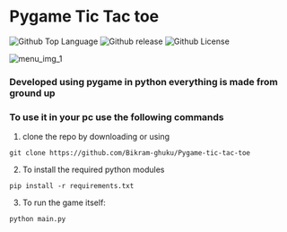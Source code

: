# Pygame Tic Tac toe

![Github Top Language](https://img.shields.io/github/languages/top/Bikram-ghuku/Pygame-tic-tac-toe)
![Github release](https://img.shields.io/github/v/release/Bikram-ghuku/Pygame-tic-tac-toe)
![Github License](https://img.shields.io/github/license/Bikram-ghuku/Pygame-tic-tac-toe)

![menu_img_1](https://github.com/Bikram-ghuku/Pygame-tic-tac-toe/assets/37508038/e88f1da4-14e9-459b-9402-a1922108fd29)


### Developed using pygame in python everything is made from ground up

### To use it in your pc use the following commands

1) clone the repo by downloading or using 
```clone repo
git clone https://github.com/Bikram-ghuku/Pygame-tic-tac-toe
```

2) To install the required python modules
```Pip modules
pip install -r requirements.txt
```

3) To run the game itself:
```run game
python main.py
```

